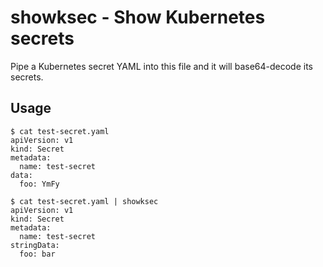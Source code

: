 # showksec - Show Kubernetes secrets

Pipe a Kubernetes secret YAML into this file and it will base64-decode its
secrets.

## Usage

```console
$ cat test-secret.yaml
apiVersion: v1
kind: Secret
metadata:
  name: test-secret
data:
  foo: YmFy

$ cat test-secret.yaml | showksec
apiVersion: v1
kind: Secret
metadata:
  name: test-secret
stringData:
  foo: bar
```
